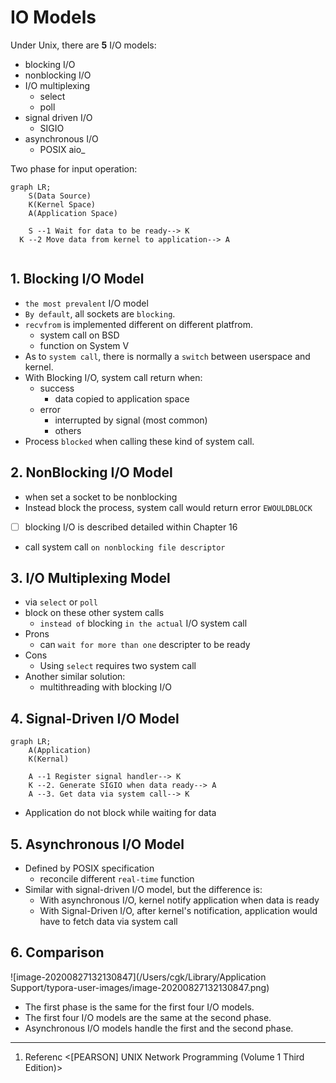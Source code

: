 # IO Models

Under Unix, there are **5** I/O models:

- blocking I/O
- nonblocking I/O
- I/O multiplexing
  - select
  - poll
- signal driven I/O
  - SIGIO
- asynchronous I/O
  - POSIX aio_

Two phase for input operation:

```mermaid
graph LR;
	S(Data Source)
	K(Kernel Space)
	A(Application Space)
	
	S --1 Wait for data to be ready--> K
  K --2 Move data from kernel to application--> A
	
```

## 1. Blocking I/O Model

- `the most prevalent` I/O model
- `By default`, all sockets are `blocking`.
- `recvfrom` is implemented different on different platfrom.
  - system call on BSD
  - function on System V
- As to `system call`, there is normally a `switch` between userspace and kernel.
- With Blocking I/O, system call return when:
  - success
    - data copied to application space
  - error
    - interrupted by signal (most common)
    - others
- Process `blocked` when calling these kind of system call.

## 2. NonBlocking I/O Model

- when set a socket to be nonblocking
- Instead block the process, system call would return error `EWOULDBLOCK`
- [ ] blocking I/O is described detailed within Chapter 16

- call system call `on nonblocking file descriptor`

## 3. I/O Multiplexing Model

- via `select` or `poll`
- block on these other system calls
  - `instead of` blocking `in the actual` I/O system call
- Prons
  - can `wait for more than one` descripter to be ready
- Cons
  - Using `select` requires two system call
- Another similar solution:
  - multithreading with blocking I/O

## 4. Signal-Driven I/O Model

```mermaid
graph LR;
	A(Application)
	K(Kernal)
	
	A --1 Register signal handler--> K
	K --2. Generate SIGIO when data ready--> A
	A --3. Get data via system call--> K
```

- Application do not block while waiting for data

## 5. Asynchronous I/O Model

- Defined by POSIX specification
  - reconcile different `real-time` function
- Similar with signal-driven I/O model, but the difference is:
  - With asynchronous I/O, kernel notify application when data is ready
  - With Signal-Driven I/O, after kernel's notification, application would have to fetch data via system call

## 6. Comparison

![image-20200827132130847](/Users/cgk/Library/Application Support/typora-user-images/image-20200827132130847.png)

- The first phase is the same for the first four I/O models.
- The first four I/O models are the same at the second phase.
- Asynchronous I/O models handle the first and the second phase.

---

1. Referenc <[PEARSON] UNIX Network Programming (Volume 1 Third Edition)>